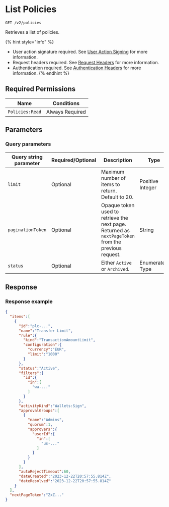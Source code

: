 # List Policies

`GET /v2/policies`

Retrieves a list of policies.

{% hint style="info" %}
* User action signature required. See [User Action Signing](../../authentication/user-action-signing/) for more information.
* Request headers required. See [Request Headers](../../../advanced-topics/authentication/request-headers.md) for more information.
* Authentication required. See [Authentication Headers](../../../advanced-topics/authentication/request-headers.md#authentication-headers) for more information.
{% endhint %}

## Required Permissions

| Name            | Conditions      |
| --------------- | --------------- |
| `Policies:Read` | Always Required |

## Parameters <a href="#response" id="response"></a>

### Query parameters <a href="#path-parameters" id="path-parameters"></a>

<table><thead><tr><th width="215">Query string parameter</th><th width="179">Required/Optional</th><th width="216">Description</th><th>Type</th></tr></thead><tbody><tr><td><code>limit</code></td><td>Optional</td><td>Maximum number of items to return. Default to 20.</td><td>Positive Integer</td></tr><tr><td><code>paginationToken</code></td><td>Optional</td><td>Opaque token used to retrieve the next page. Returned as <code>nextPageToken</code> from the previous request.</td><td>String</td></tr><tr><td><code>status</code></td><td>Optional</td><td>Either <code>Active</code> or <code>Archived</code>.</td><td>Enumerated Type</td></tr></tbody></table>

## Response <a href="#response" id="response"></a>

### Response example <a href="#response-example" id="response-example"></a>

```json
{
  "items":[
    {
      "id":"plc-...",
      "name":"Transfer Limit",
      "rule":{
        "kind":"TransactionAmountLimit",
        "configuration":{
          "currency":"EUR",
          "limit":"1000"
        }
      },
      "status":"Active",
      "filters":{
        "id":{
          "in":[
            "wa-..."
          ]
        }
      },
      "activityKind":"Wallets:Sign",
      "approvalGroups":[
        {
          "name":"Admins",
          "quorum":1,
          "approvers":{
            "userId":{
              "in":[
                "us-..."
              ]
            }
          }
        }
      ],
      "autoRejectTimeout":60,
      "dateCreated":"2023-12-22T20:57:55.814Z",
      "dateResolved":"2023-12-22T20:57:55.814Z"
    }
  ],
  "nextPageToken":"ZxZ..."
}
```
